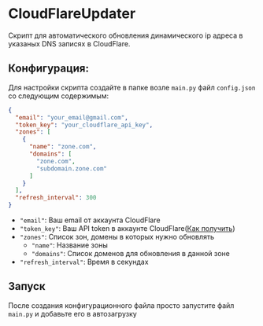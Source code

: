 # CloudFlareUpdater

Скрипт для автоматического обновления динамического ip адреса в указаных DNS записях в CloudFlare.

## Конфигурация:

Для настройки скрипта создайте в папке возле `main.py` файл `config.json` со следующим содержимым:
```JSON
{
  "email": "your_email@gmail.com",
  "token_key": "your_cloudflare_api_key",
  "zones": [
    {
      "name": "zone.com",
      "domains": [
        "zone.com",
        "subdomain.zone.com"
      ]
    }
  ],
  "refresh_interval": 300
}
```
* `"email"`: Ваш email от аккаунта CloudFlare
* `"token_key"`: Ваш API token в аккаунте CloudFlare([Как получить](https://developers.cloudflare.com/fundamentals/api/get-started/create-token/))
* `"zones"`: Список зон, домены в которых нужно обновлять
  * `"name"`: Название зоны
  * `"domains"`: Список доменов для обновления в данной зоне
* `"refresh_interval"`: Время в секундах

## Запуск
После создания конфигурационного файла просто запустите файл `main.py` и добавьте его в автозагрузку
